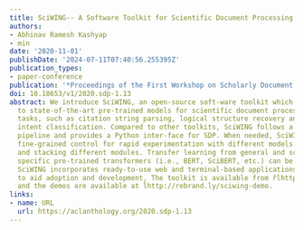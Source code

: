 ```yaml
---
title: SciWING-- A Software Toolkit for Scientific Document Processing
authors:
- Abhinav Ramesh Kashyap
- min
date: '2020-11-01'
publishDate: '2024-07-11T07:40:56.255395Z'
publication_types:
- paper-conference
publication: '*Proceedings of the First Workshop on Scholarly Document Processing*'
doi: 10.18653/v1/2020.sdp-1.13
abstract: We introduce SciWING, an open-source soft-ware toolkit which provides access
  to state-of-the-art pre-trained models for scientific document processing (SDP)
  tasks, such as citation string parsing, logical structure recovery and citation
  intent classification. Compared to other toolkits, SciWING follows a full neural
  pipeline and provides a Python inter-face for SDP. When needed, SciWING provides
  fine-grained control for rapid experimentation with different models by swapping
  and stacking different modules. Transfer learning from general and scientific documents
  specific pre-trained transformers (i.e., BERT, SciBERT, etc.) can be performed.
  SciWING incorporates ready-to-use web and terminal-based applications and demonstrations
  to aid adoption and development. The toolkit is available from r̆lhttp://sciwing.io
  and the demos are available at l̆http://rebrand.ly/sciwing-demo.
links:
- name: URL
  url: https://aclanthology.org/2020.sdp-1.13
---
```

